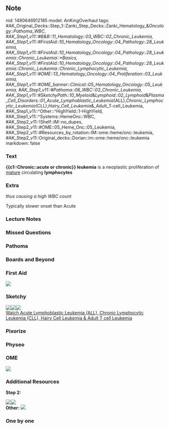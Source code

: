 ## Note
nid: 1480646912185
model: AnKingOverhaul
tags: #AK_Original_Decks::Step_1::Zanki_Step_Decks::Zanki_Hematology_&_Oncology::Pathoma_WBC, #AK_Step1_v11::#B&B::11_Hematology::03_WBC::02_Chronic_Leukemia, #AK_Step1_v11::#FirstAid::10_Hematology_Oncology::04_Pathology::28_Leukemia, #AK_Step1_v11::#FirstAid::10_Hematology_Oncology::04_Pathology::28_Leukemia::Chronic_Leukemia::*Basics, #AK_Step1_v11::#FirstAid::10_Hematology_Oncology::04_Pathology::28_Leukemia::Chronic_Leukemia::Chronic_Lymphocytic_Leukemia, #AK_Step1_v11::#OME::13_Hematology_Oncology::04_Proliferation::03_Leukemia, #AK_Step1_v11::#OME_banner::Clinical::05_Hematology_Oncology::05_Leukemia, #AK_Step1_v11::#Pathoma::06_WBC::03_Chronic_Leukemia, #AK_Step1_v11::#SketchyPath::10_Myeloid_&_Lymphoid::02_Lymphoid_&_Plasma_Cell_Disorders::01_Acute_Lymphoblastic_Leukemia_(ALL),_Chronic_Lymphocytic_Leukemia_(CLL),_Hairy_Cell_Leukemia_&_Adult_T-cell_Leukemia, #AK_Step1_v11::^Other::^HighYield::1-HighYield, #AK_Step1_v11::^Systems::HemeOnc::WBC, #AK_Step2_v11::!Shelf::IM::no_dupes, #AK_Step2_v11::#OME::05_Heme_Onc::05_Leukemia, #AK_Step2_v11::#Resources_by_rotation::IM::ome::heme/onc::leukemia, #AK_Step2_v11::Original_decks::Dorian::im::ome::heme/onc::leukemia
markdown: false

### Text
<div>
  <b>{{c1::Chronic::acute or chronic}} leukemia</b> is a neoplastic
  proliferation of <u>mature</u> circulating <b>lymphocytes</b>
</div>

### Extra
<i>thus causing a high WBC count</i>
<div>
  Typically slower onset than Acute
</div>

### Lecture Notes


### Missed Questions


### Pathoma


### Boards and Beyond


### First Aid
<img src="tmpLvQOl9.png">

### Sketchy
<div><img src=
"Screen%20Shot%202020-02-23%20at%202.45.25%20PM.JPG"><img src=
"Screen%20Shot%202020-02-23%20at%202.45.35%20PM.JPG"><img src=
"Zoverall%20picture%20(82)_1566160514431.JPG"></div><a href=
"https://dashboard.sketchy.com/study/medical/courses/medical-pathophysiology/units/medical-pathophysiology-myeloid-lymphoid/videos/medical-pathophysiology-myeloid-and-lymphoid-lymphoid-and-plasma-cell-disorders-acute-lymphoblastic-leukemia-all-chronic-lymphocytic-leukemia-cll-hairy-cell-leukemia-and-adult-t-cell-leukemia?utm_source=anki&utm_medium=partnership&utm_campaign=february_update&utm_content=medical">Watch
Acute Lymphoblastic Leukemia (ALL), Chronic Lymphocytic Leukemia
(CLL), Hairy Cell Leukemia & Adult T cell Leukemia</a>

### Pixorize


### Physeo


### OME
<div class="ome-widget">
  <a href=
  "https://onlinemeded.org/spa/hematology-oncology/leukemia/acquire?ref=anki">
  <img src="_OME_AnkiFlashcards_Lesson_3.png"></a>
</div>

### Additional Resources
<b>Step 2:</b>
<div><img src="paste-1151085595066369.jpg" class=
"resizer"><img src="paste-1151115659837441.jpg" class=
"resizer"></div>
<div><b>Other:</b> <img src="tmpYAZhT6.png" class="resizer"></div>

### One by one

